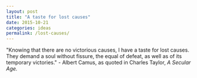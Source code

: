 ```yaml
---
layout: post
title: "A taste for lost causes"
date: 2015-10-21
categories: ideas
permalink: /lost-causes/
---
```


"Knowing that there are no victorious causes, I have a taste for lost causes. They demand a soul without fissure, the equal of defeat, as well as of its temporary victories." - Albert Camus, as quoted in Charles Taylor, *A Secular Age.*